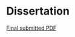 # Dissertation

[Final submitted PDF](https://github.com/sminliwu/Dissertation/blob/main/PDF%20versions/1_final-draft_CLEAN.pdf)
